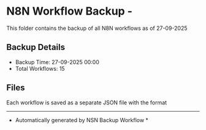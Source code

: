 # N8N Workflow Backup - 
This folder contains the backup of all N8N workflows as of 27-09-2025

## Backup Details
- Backup Time: 27-09-2025 00:00
- Total Workflows: 15

## Files
Each workflow is saved as a separate JSON file with the format

-----------
* Automatically generated by NSN Backup Workflow *